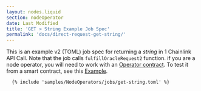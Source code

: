 ```yaml
---
layout: nodes.liquid
section: nodeOperator
date: Last Modified
title: 'GET > String Example Job Spec'
permalink: 'docs/direct-request-get-string/'
---
```


This is an example v2 (TOML) job spec for returning a _string_ in 1 Chainlink API Call. Note that the job calls `fulfillOracleRequest2` function. if you are a node operator, you will need to work with an [Operator contract](https://github.com/smartcontractkit/chainlink/blob/develop/contracts/src/v0.7/Operator.sol).
To test it from a smart contract, see this [Example](/docs/api-array-response/).

```jpv2
  {% include 'samples/NodeOperators/jobs/get-string.toml' %}
```

